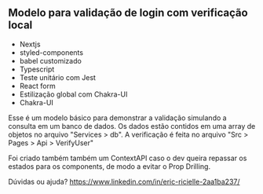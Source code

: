 ## Modelo para validação de login com verificação local

- Nextjs
- styled-components
- babel customizado
- Typescript
- Teste unitário com Jest
- React form
- Estilização global com Chakra-UI
- Chakra-UI



Esse é um modelo básico para demonstrar a validação simulando a consulta em um banco de dados. Os dados estão contidos em uma array de objetos no arquivo "Services > db". A verificação é feita no arquivo "Src > Pages > Api > VerifyUser"



Foi criado também também um ContextAPI caso o dev queira repassar os estados para os components, de modo a evitar o Prop Drilling.



Dúvidas ou ajuda? https://www.linkedin.com/in/eric-ricielle-2aa1ba237/
